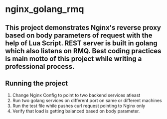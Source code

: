 # nginx_golang_rmq
This project demonstrates Nginx's reverse proxy based on body parameters of request with the help of Lua Script. REST server is built in golang which also listens on RMQ. Best coding practices is main motto of this project while writing a professional process.
---
## Running the project
1. Change Nginx Config to point to two backend services atleast
2. Run two golang services on different port on same or different machines
3. Run the test file while pushes curl request pointing to Nginx only
4. Verify that load is getting balanced based on body parameter.
